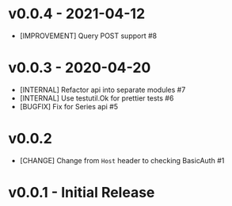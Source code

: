 # v0.0.4 - 2021-04-12

- [IMPROVEMENT] Query POST support #8

# v0.0.3 - 2020-04-20

- [INTERNAL] Refactor api into separate modules #7
- [INTERNAL] Use testutil.Ok for prettier tests #6
- [BUGFIX] Fix for Series api #5

# v0.0.2

- [CHANGE] Change from `Host` header to checking BasicAuth #1

# v0.0.1 - Initial Release
